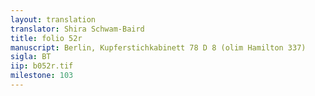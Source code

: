 ```yaml
---
layout: translation
translator: Shira Schwam-Baird
title: folio 52r
manuscript: Berlin, Kupferstichkabinett 78 D 8 (olim Hamilton 337)
sigla: BT
iip: b052r.tif
milestone: 103
---
```

